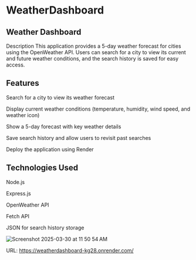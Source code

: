 # WeatherDashboard

## Weather Dashboard
Description
This application provides a 5-day weather forecast for cities using the OpenWeather API. Users can search for a city to view its current and future weather conditions, and the search history is saved for easy access.

## Features
Search for a city to view its weather forecast

Display current weather conditions (temperature, humidity, wind speed, and weather icon)

Show a 5-day forecast with key weather details

Save search history and allow users to revisit past searches

Deploy the application using Render

## Technologies Used
Node.js

Express.js

OpenWeather API

Fetch API

JSON for search history storage

![Screenshot 2025-03-30 at 11 50 54 AM](https://github.com/user-attachments/assets/f46c5f01-ef6c-4af5-a3c0-8e0875ac479d)

URL: https://weatherdashboard-kg28.onrender.com/

